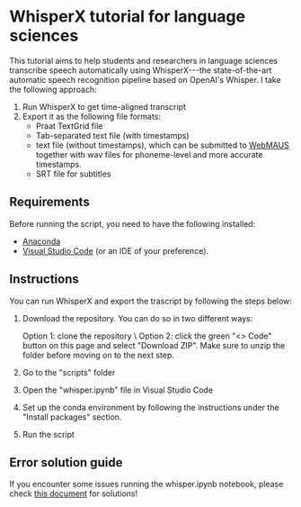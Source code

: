 # WhisperX tutorial for language sciences
This tutorial aims to help students and researchers in language sciences transcribe speech automatically using WhisperX---the state-of-the-art automatic speech recognition pipeline based on OpenAI's Whisper. I take the following approach:

1. Run WhisperX to get time-aligned transcript
2. Export it as the following file formats:
    - Praat TextGrid file
    - Tab-separated text file (with timestamps)
    - text file (without timestamps), which can be submitted to [WebMAUS](https://clarin.phonetik.uni-muenchen.de/BASWebServices/interface/WebMAUSBasic) together with wav files for phoneme-level and more accurate timestamps. 
    - SRT file for subtitles


## Requirements
Before running the script, you need to have the following installed:
- [Anaconda](https://www.anaconda.com/download/success)
- [Visual Studio Code](https://code.visualstudio.com/download) (or an IDE of your preference).


## Instructions
You can run WhisperX and export the trascript by following the steps below:

1. Download the repository. You can do so in two different ways:

    Option 1: clone the repository \\
    Option 2: click the green "<> Code" button on this page and select "Download ZIP". Make sure to unzip the folder before moving on to the next step. 

2. Go to the "scripts" folder

3. Open the "whisper.ipynb" file in Visual Studio Code

4. Set up the conda environment by following the instructions under the "Install packages" section.

5. Run the script


## Error solution guide
If you encounter some issues running the whisper.ipynb notebook, please check [this document](https://docs.google.com/document/d/1GwX3aM83n4W-JVmOpEvhqh_H0Fmwd2kcZDsic5WiXR4/edit?usp=sharing) for solutions! 

